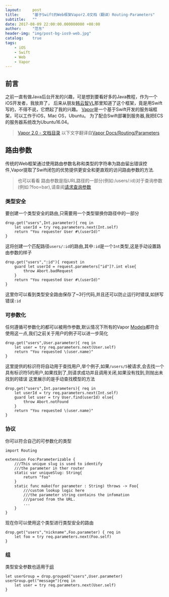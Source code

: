 ```yaml
---
layout:     post
title:      "基于Swift的Web框架Vapor2.0文档（翻译）Routing-Parameters"
subtitle:   ""
date: 2017-08-09 22:00:00.000000000 +08:00
author:     "范东"
header-img: "img/post-bg-ios9-web.jpg"
catalog:    true
tags:
    - iOS
    - Swift
    - Web
    - Vapor
---
```

## 前言
之前一直有做Java后台开发的兴趣，可是想到要看好多的Java教程，作为一个iOS开发者，我放弃了，
后来从朋友[韩云智VL](http://www.jianshu.com/u/92f7630a351b)那里知道了这个框架，竟是用Swift写的，不得不说，它燃起了我的兴趣。
[Vapor](http://vapor.codes)是一个基于Swift开发的服务端框架，可以工作于iOS，Mac OS，Ubuntu。
为了配合Swift部署到服务器,我把ECS的服务器系统改为Ubuntu16.04。
> [Vapor 2.0 - 文档目录](http://www.jianshu.com/p/155866779a8e)
> 以下文字翻译自[Vapor Docs/Routing/Parameters](https://docs.vapor.codes/2.0/routing/parameters/)

## 路由参数
传统的Web框架通过使用路由参数名称和类型的字符串为路由留出错误控件,Vapor提取了Swift闭包的优势提供更安全和更直观的访问路由参数的方法.
>也可以看看
>路由参数是指URL路径的一部分(例如:/users/:id)对于查询参数(例如:?foo=bar),请查阅[请求查询参数](https://docs.vapor.codes/2.0/http/request/#query-parameters)

### 类型安全
要创建一个类型安全的路由,只需要用一个类型替换你路径中的一部分

```
drop.get("users",Int.parameter){ req in
	let userId = try req.parameters.next(Int.self)
	return "You requester User #\(userId)"
}
```
这将创建一个匹配路径```users/:id```的路由,其中```:id```是一个```Int```类型,这是手动设置路由参数的样子

```
drop.get("users",":id"){ request in
	guard let userId = request.parameters["id"]?.int else{
		throw Abort.badRequest
	}
	return "You requested User #\(userId)"
}
```
这里你可以看到类型安全路由保存了~3行代码,并且还可以防止运行时错误,如拼写错误```:id```
### 可参数化
任何遵循可参数化的都可以被用作参数,默认情况下所有的Vapor [Models](http://www.jianshu.com/p/a919cd994f5b)都符合
使用这一点,我们之前关于用户的例子可以进一步简化

```
drop.get("users",User.parameter){ req in
	let user = try req.parameters.next(User.self)
	return "You requested \(user.name)"
}
```
这里提供的标识符将自动用于查找用户,举个例子,如果```/users/5```被请求,会去找一个具有标识符5的用户,如果找到了,则请求成功并且调用关闭,如果没有找到,则抛出未找到的错误
这里展示的是手动查找模型的方法

```
drop.get("users",Int.parameters){ req in
	let userId = try req.parameters.next(Int.self)
	guard let user = try User.find(userId) else{
		throw Abort.notFound
	}
	return "You requested \(user.name)"
}
```
### 协议
你可以符合自己的可参数化的类型

```
import Routing

extension Foo:Parameterizable {
	///This unique slug is used to identify
	///the parameter in ther router
	static var uniqueSlug: String{
		return "foo"
	}
	static func make(for parameter : String) throws -> Foo{
		///custom lookup logic here
		///the parameter string contains the infomation
		///parsed from the URL.
		...
	}
}
```
现在你可以使用这个类型进行类型安全的路由

```
drop.get("users","nickname",Foo.parameter) { req in
	let foo = try req.parameters.next(Foo.self)
}
```
### 组
类型安全参数也适用于[组](https://docs.vapor.codes/2.0/routing/group/)

```
let userGroup = drop.grouped("users",User.parameter)
userGroup.get("message"){req in
	let user = try req.parameters.next(User.self)
}
```
